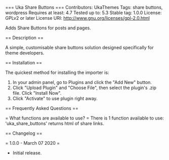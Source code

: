 === Uka Share Buttons ===
Contributors: UkaThemes
Tags: share buttons, wordpress
Requires at least: 4.7
Tested up to: 5.3
Stable tag: 1.0.0
License: GPLv2 or later
License URI: http://www.gnu.org/licenses/gpl-2.0.html

Adds Share Buttons for posts and pages.

== Description ==

A simple, customisable share buttons solution designed specifically for theme developers.

== Installation ==

The quickest method for installing the importer is:

1. In your admin panel, go to Plugins and click the "Add New" button.
2. Click "Upload Plugin" and "Choose File", then select the plugin's .zip file. Click "Install Now".
3. Click "Activate" to use plugin right away.

== Frequently Asked Questions ==

= What functions are available to use? =
There is 1 function available to use: 'uka_share_buttons' returns html of share links.

== Changelog ==

= 1.0.0 - March 07 2020 =
* Initial release.
